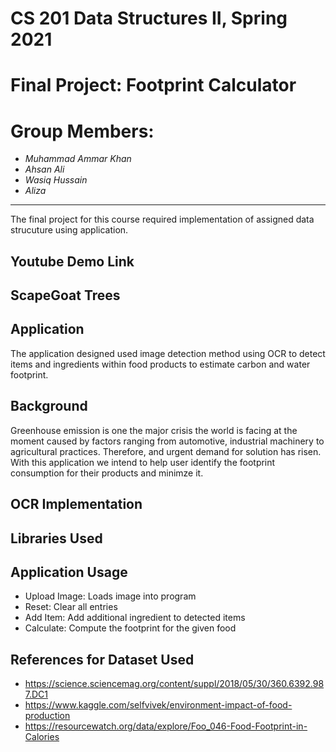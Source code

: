 # CS 201 Data Structures II, Spring 2021
# Final Project: Footprint Calculator
# Group Members:
- _Muhammad Ammar Khan_
- _Ahsan Ali_
- _Wasiq Hussain_
- _Aliza_
-------

The final project for this course required implementation of assigned data strucuture using application.

## Youtube Demo Link


## ScapeGoat Trees

## Application

The application designed used image detection method using OCR to detect items and ingredients within food products to estimate carbon and water footprint.

## Background

Greenhouse emission is one the major crisis the world is facing at the moment caused by factors ranging from automotive, industrial machinery to agricultural practices. Therefore, and urgent demand for solution has risen. With this application we intend to help user identify the footprint consumption for their products and minimze it.

## OCR Implementation

## Libraries Used

## Application Usage

- Upload Image: Loads image into program
- Reset: Clear all entries
- Add Item: Add additional ingredient to detected items
- Calculate: Compute the footprint for the given food

## References for Dataset Used

- https://science.sciencemag.org/content/suppl/2018/05/30/360.6392.987.DC1
- https://www.kaggle.com/selfvivek/environment-impact-of-food-production
- https://resourcewatch.org/data/explore/Foo_046-Food-Footprint-in-Calories
